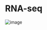 # RNA-seq
![image](https://user-images.githubusercontent.com/56212768/233046406-d72a3c8e-bca5-49ee-a2dd-da889358d457.png)
